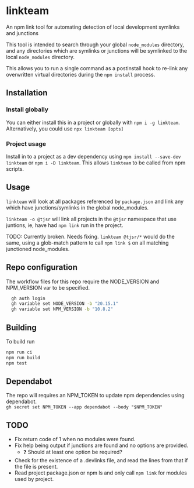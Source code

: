 # linkteam

An npm link tool for automating detection of local development symlinks and junctions

This tool is intended to search through your global `node_modules` directory, and any directories which are
symlinks or junctions will be symlinked to the local `node_modules` directory.

This allows you to run a single command as a postinstall hook to re-link any overwritten virtual directories
during the `npm install` process.

## Installation

### Install globally

You can either install this in a project or globally with `npm i -g linkteam`.  Alternatively, you could use `npx linkteam [opts]`

### Project usage

Install in to a project as a dev dependency using `npm install --save-dev linkteam` or `npm i -D linkteam`.  This allows `linkteam` to be called from npm scripts.

## Usage

`linkteam` will look at all packages referenced by `package.json` and link any which have junctions/symlinks in the global node_modules.

`linkteam -o @tjsr` will link all projects in the `@tjsr` namespace that use juntions, ie, have had `npm link` run in the project.

TODO: Currently broken. Needs fixing.
`linkteam @tjsr/*` would do the same, using a glob-match pattern to call `npm link $` on all matching junctioned node_modules.

## Repo configuration

The workflow files for this repo require the NODE_VERSION and NPM_VERSION var to be specified.

```bash
  gh auth login
  gh variable set NODE_VERSION -b "20.15.1"
  gh variable set NPM_VERSION -b "10.8.2"
```

## Building

To build run

```sh
npm run ci
npm run build
npm test
```

## Dependabot

The repo will requires an NPM_TOKEN to update npm dependencies using dependabot.  
`gh secret set NPM_TOKEN --app dependabot --body "$NPM_TOKEN"`

## TODO

- Fix return code of 1 when no modules were found.
- Fix help being output if junctions are found and no options are provided.
  - ❓ Should at least one option be required?
- Check for the existence of a .devlinks file, and read the lines from that if the file is present.
- Read project package.json or npm ls and only call `npm link` for modules used by project.
